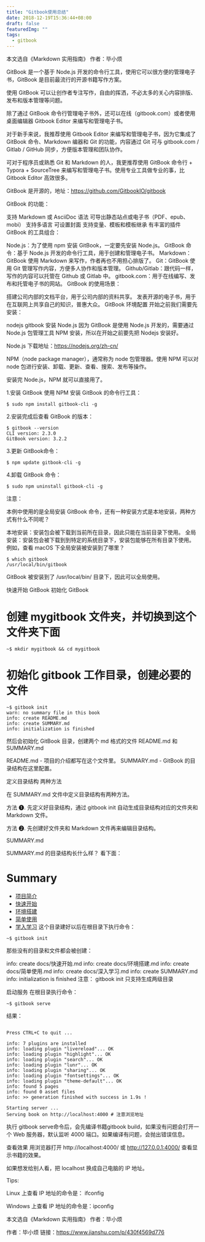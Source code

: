 ```yaml
---
title: "Gitbook使用总结"
date: 2018-12-19T15:36:44+08:00
draft: false
featuredImg: ""
tags: 
  - gitbook
---
```

本文选自《Markdown 实用指南》 作者：毕小烦

GitBook 是一个基于 Node.js 开发的命令行工具，使用它可以很方便的管理电子书，GitBook 是目前最流行的开源书籍写作方案。

使用 GitBook 可以让创作者专注写作，自由的挥洒，不必太多的关心内容排版、发布和版本管理等问题。

除了通过 GitBook 命令行管理电子书外，还可以在线（gitbook.com）或者使用桌面编辑器 Gitbook Editor 来编写和管理电子书。

对于新手来说，我推荐使用 Gitbook Editor 来编写和管理电子书，因为它集成了 GitBook 命令、Markdown 编器和 Git 的功能，内容通过 Git 可与 gitbook.com / Gitlab / GitHub 同步，方便版本管理和团队协作。

可对于程序员或熟悉 Git 和 Markdown 的人，我更推荐使用 GitBook 命令行 + Typora + SourceTree 来编写和管理电子书。使用专业工具做专业的事，比 Gitbook Editor 高效很多。

GitBook 是开源的，地址：https://github.com/GitbookIO/gitbook

<!--more-->

GitBook 的功能：

支持 Markdown 或 AsciiDoc 语法
可导出静态站点或电子书（PDF、epub、mobi）
支持多语言
可设置封面
支持变量、模板和模板继承
有丰富的插件
GitBook 的工具组合：

Node.js：为了使用 npm 安装 GitBook，一定要先安装 Node.js。
GitBook 命令：基于 Node.js 开发的命令行工具，用于创建和管理电子书。
Markdown：GitBook 使用 Markdown 来写作，作者再也不用担心排版了。
Git：GitBook 使用 Git 管理写作内容，方便多人协作和版本管理。
Github/Gitlab：跟代码一样，写作的内容可以托管在 Github 或 Gitlab 中。
gitbook.com：用于在线编写、发布和托管电子书的网站。
GitBook 的使用场景：

搭建公司内部的文档平台，用于公司内部的资料共享。
发表开源的电子书，用于在互联网上共享自己的知识，普惠大众。
GitBook 环境配置
开始之前我们需要先安装：

nodejs
gitbook
安装 Node.js
因为 GitBook 是使用 Node.js 开发的，需要通过 Node.js 包管理工具 NPM 安装，所以在开始之前要先把 Nodejs 安装好。

Node.js 下载地址：https://nodejs.org/zh-cn/

NPM（node package manager），通常称为 node 包管理器。使用 NPM 可以对 node 包进行安装、卸载、更新、查看、搜索、发布等操作。

安装完 Node.js，NPM 就可以直接用了。

1.安装 GitBook
使用 NPM 安装 GitBook 的命令行工具：

`$ sudo npm install gitbook-cli -g`

2.安装完成后查看 GitBook 的版本：


```
$ gitbook --version
CLI version: 2.3.0
GitBook version: 3.2.2
```
3.更新 GitBook命令：


```
$ npm update gitbook-cli -g
```
4.卸载 GitBook 命令：


```
$ sudo npm uninstall gitbook-cli -g
```
注意：

本例中使用的是全局安装 GitBook 命令，还有一种安装方式是本地安装，两种方式有什么不同呢？

本地安装：安装包会被下载到当前所在目录，因此只能在当前目录下使用。
全局安装：安装包会被下载到到特定的系统目录下，安装包能够在所有目录下使用。
例如，查看 macOS 下全局安装被安装到了哪里？


```
$ which gitbook
/usr/local/bin/gitbook
```
GitBook 被安装到了 /usr/local/bin/ 目录下，因此可以全局使用。



快速开始 GitBook
初始化 GitBook
# 创建 mygitbook 文件夹，并切换到这个文件夹下面

```
~$ mkdir mygitbook && cd mygitbook
```

# 初始化 gitbook 工作目录，创建必要的文件

```
~$ gitbook init
warn: no summary file in this book
info: create README.md
info: create SUMMARY.md
info: initialization is finished
```
然后会初始化 GitBook 目录，创建两个 md 格式的文件 README.md 和 SUMMARY.md

README.md - 项目的介绍都写在这个文件里。
SUMMARY.md - GitBook 的目录结构在这里配置。

定义目录结构
两种方法

在 SUMMARY.md 文件中定义目录结构有两种方法。

方法 ➊. 先定义好目录结构，通过 gitbook init 自动生成目录结构对应的文件夹和 Markdown 文件。

方法 ➋. 先创建好文件夹和 Markdown 文件再来编辑目录结构。

SUMMARY.md

SUMMARY.md 的目录结构长什么样？ 看下面：

# Summary

* [项目简介](README.md)
* [快速开始](docs/快速开始.md)
 * [环境搭建](docs/环境搭建.md)
 * [简单使用](docs/简单使用.md)
* [学入学习](docs/深入学习) 
这个目录建好以后在根目录下执行命令：


```
~$ gitbook init
```
那些没有的目录和文件都会被创建：

info: create docs/快速开始.md
info: create docs/环境搭建.md
info: create docs/简单使用.md
info: create docs/深入学习.md
info: create SUMMARY.md
info: initialization is finished
注意： gitbook init 只支持生成两级目录

启动服务
在根目录执行命令：


```
~$ gitbook serve
```
结果：


```

```
```Live reload server started on port: 35729
Press CTRL+C to quit ...

info: 7 plugins are installed
info: loading plugin "livereload"... OK
info: loading plugin "highlight"... OK
info: loading plugin "search"... OK
info: loading plugin "lunr"... OK
info: loading plugin "sharing"... OK
info: loading plugin "fontsettings"... OK
info: loading plugin "theme-default"... OK
info: found 5 pages
info: found 0 asset files
info: >> generation finished with success in 1.9s !

Starting server ...
Serving book on http://localhost:4000 # 注意浏览地址
```
执行 gitbook serve命令后，会先编译书籍gitbook build，如果没有问题会打开一个 Web 服务器，默认监听 4000 端口。如果编译有问题，会抛出错误信息。

查看效果
用浏览器打开 http://localhost:4000/ 或 http://127.0.0.1:4000/ 查看显示书籍的效果。


如果想发给别人看，把 localhost 换成自己电脑的 IP 地址。

Tips:

Linux 上查看 IP 地址的命令是： ifconfig

Windows 上查看 IP 地址的命令是：ipconfig

本文选自《Markdown 实用指南》 作者：毕小烦

作者：毕小烦
链接：https://www.jianshu.com/p/430f4569d776


